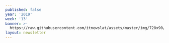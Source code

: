 ```yaml
---
published: false
year: '2019'
week: '13'
banner: >-
  https://raw.githubusercontent.com/itnewslat/assets/master/img/728x90/Banner-Resumen.jpg
layout: newsletter
---
```

